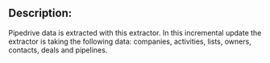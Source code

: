 ## Description:
Pipedrive data is extracted with this extractor. In this incremental update the extractor is taking the following data: companies, activities, lists, owners, contacts, deals and pipelines.
